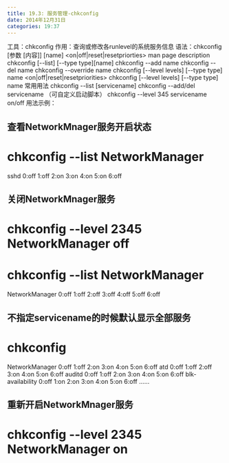 ```yaml
---
title: 19.3: 服务管理-chkconfig
date: 2014年12月31日
categories: 19:37
---
```

 
工具：chkconfig
作用：查询或修改各runlevel的系统服务信息
语法：chkconfig [参数 [内容]] [name] <on|off|reset|resetpriorties>
man page description
chkconfig [--list] [--type type][name]
chkconfig --add name
chkconfig --del name
chkconfig --override name
chkconfig [--level levels] [--type type] name <on|off|reset|resetpriorities>
chkconfig [--level levels] [--type type] name
常用用法
chkconfig --list [servicename]
chkconfig --add/del servicename （可自定义启动脚本）
chkconfig --level 345 servicename on/off
用法示例：
## 查看NetworkMnager服务开启状态
# chkconfig --list NetworkManager
sshd            0:off   1:off   2:on    3:on    4:on    5:on    6:off
 
## 关闭NetworkMnager服务
# chkconfig --level 2345 NetworkManager off
# chkconfig --list NetworkManager
NetworkManager  0:off   1:off   2:off   3:off   4:off   5:off   6:off
 
## 不指定servicename的时候默认显示全部服务
# chkconfig
NetworkManager  0:off   1:off   2:on    3:on    4:on    5:on    6:off
atd             0:off   1:off   2:off   3:on    4:on    5:on    6:off
auditd          0:off   1:off   2:on    3:on    4:on    5:on    6:off
blk-availability        0:off   1:on    2:on    3:on    4:on    5:on    6:off
......
 
## 重新开启NetworkMnager服务
# chkconfig --level 2345 NetworkManager on
